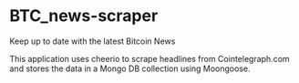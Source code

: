 # BTC_news-scraper
Keep up to date with the latest Bitcoin News


This application uses cheerio to scrape headlines from Cointelegraph.com and stores the data in a Mongo DB collection using Moongoose.
